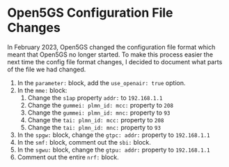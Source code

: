 # Open5GS Configuration File Changes

In February 2023, Open5GS changed the configuration file format which meant that Open5GS no longer started. To make this process easier the next time the config file format changes, I decided to document what parts of the file we had changed.

1. In the `parameter:` block, add the `use_openair: true` option.
2. In the `mme:` block:
    1. Change the `s1ap` property `addr:` to `192.168.1.1`
    2. Change the `gummei: plmn_id: mcc:` property to `208`
    3. Change the `gummei: plmn_id: mnc:` property to `93`
    4. Change the `tai: plmn_id: mcc:` property to `208`
    5. Change the `tai: plmn_id: mnc:` property to `93`
3. In the `spgw:` block, change the `gtpc: addr:` property to `192.168.1.1`
4. In the `smf:` block, comment out the `sbi:` block.
5. In the `sgwu:` block, change the `gtpu: addr:` property to `192.168.1.1`
6. Comment out the entire `nrf:` block.
